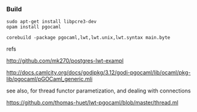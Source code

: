 
### Build
```
sudo apt-get install libpcre3-dev
opam install pgocaml

corebuild -package pgocaml,lwt,lwt.unix,lwt.syntax main.byte

```
refs

http://github.com/mk270/postgres-lwt-exampl

http://docs.camlcity.org/docs/godipkg/3.12/godi-pgocaml/lib/ocaml/pkg-lib/pgocaml/pGOCaml_generic.mli


see also, for thread functor parametization, and dealing with connections

https://github.com/thomas-huet/lwt-pgocaml/blob/master/thread.ml

